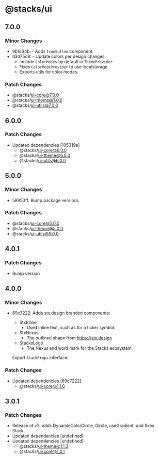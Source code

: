 # @stacks/ui

## 7.0.0

### Minor Changes

- 9b1c64b: - Adds `IconButton` component.
- d3075c8: - Update colors per design changes
  - Include `ColorModes` by default in `ThemeProvider`
  - Fixes `ColorModeProvider` to use localstorage.
  - Exports utils for color modes.

### Patch Changes

- @stacks/ui-core@7.0.0
- @stacks/ui-theme@7.0.0
- @stacks/ui-utils@7.0.0

## 6.0.0

### Patch Changes

- Updated dependencies [105319e]
  - @stacks/ui-core@6.0.0
  - @stacks/ui-theme@6.0.0
  - @stacks/ui-utils@6.0.0

## 5.0.0

### Minor Changes

- 59953ff: Bump package versions

### Patch Changes

- @stacks/ui-core@5.0.0
- @stacks/ui-theme@5.0.0
- @stacks/ui-utils@5.0.0

## 4.0.1

### Patch Changes

- Bump version

## 4.0.0

### Minor Changes

- 69c7222: Adds stx.design branded components:

  - StxInline
    - Used inline text, such as for a ticker symbol.
  - StxNexus
    - The outlined shape from https://stx.design
  - StacksLogo
    - The Nexus and word mark for the Stacks ecosystem.

  Export `StackProps` interface.

### Patch Changes

- Updated dependencies [69c7222]
  - @stacks/ui-core@1.1.0

## 3.0.1

### Patch Changes

- Release of v3, adds DynamicColorCircle, Circle, useGradient, and fixes Stack.
- Updated dependencies [undefined]
- Updated dependencies [undefined]
  - @stacks/ui-theme@1.1.2
  - @stacks/ui-core@1.0.1
